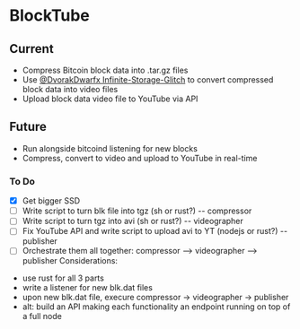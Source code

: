 # BlockTube

## Current
- Compress Bitcoin block data into .tar.gz files
- Use [@DvorakDwarfx Infinite-Storage-Glitch](https://github.com/DvorakDwarf/Infinite-Storage-Glitch) to convert compressed block data into video files
- Upload block data video file to YouTube via API

## Future
- Run alongside bitcoind listening for new blocks
- Compress, convert to video and upload to YouTube in real-time

### To Do
- [x] Get bigger SSD
- [ ] Write script to turn blk file into tgz (sh or rust?) -- compressor
- [ ] Write script to turn tgz into avi (sh or rust?) -- videographer
- [ ] Fix YouTube API and write script to upload avi to YT (nodejs or rust?) -- publisher
- [ ] Orchestrate them all together: compressor --> videographer --> publisher
Considerations:
 - use rust for all 3 parts
 - write a listener for new blk.dat files
 - upon new blk.dat file, execure compressor -> videographer -> publisher
 - alt: build an API making each functionality an endpoint running on top of a full node
